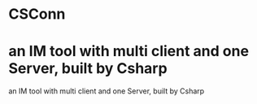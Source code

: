 CSConn
======

an IM tool with multi client and one Server, built by Csharp
=====
an IM tool with multi client and one Server, built by Csharp
